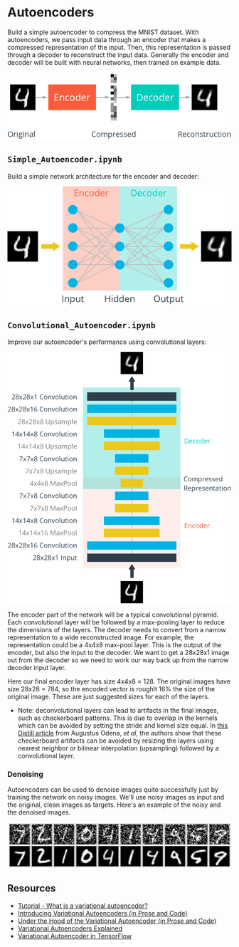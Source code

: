 # Autoencoders

Build a simple autoencoder to compress the MNIST dataset. With autoencoders, we pass input data through an encoder that makes a compressed representation of the input. Then, this representation is passed through a decoder to reconstruct the input data. Generally the encoder and decoder will be built with neural networks, then trained on example data.

<img src="assets/autoencoder_1.png" width="600">


## `Simple_Autoencoder.ipynb`

Build a simple network architecture for the encoder and decoder:

<img src="assets/simple_autoencoder.png" width="600">


## `Convolutional_Autoencoder.ipynb`

Improve our autoencoder's performance using convolutional layers:

<img src="assets/convolutional_autoencoder.png" width="600">

The encoder part of the network will be a typical convolutional pyramid. Each convolutional layer will be followed by a max-pooling layer to reduce the dimensions of the layers. The decoder needs to convert from a narrow representation to a wide reconstructed image. For example, the representation could be a 4x4x8 max-pool layer. This is the output of the encoder, but also the input to the decoder. We want to get a 28x28x1 image out from the decoder so we need to work our way back up from the narrow decoder input layer.

Here our final encoder layer has size 4x4x8 = 128. The original images have size 28x28 = 784, so the encoded vector is roughlt 16% the size of the original image. These are just suggested sizes for each of the layers.

* Note: deconvolutional layers can lead to artifacts in the final images, such as checkerboard patterns. This is due to overlap in the kernels which can be avoided by setting the stride and kernel size equal. In [this Distill article](http://distill.pub/2016/deconv-checkerboard/) from Augustus Odena, *et al*, the authors show that these checkerboard artifacts can be avoided by resizing the layers using nearest neighbor or bilinear interpolation (upsampling) followed by a convolutional layer.

### Denoising

Autoencoders can be used to denoise images quite successfully just by training the network on noisy images. We'll use noisy images as input and the original, clean images as targets. Here's an example of the noisy and the denoised images.

<img src="assets/denoising.png" width="600">


## Resources

* [Tutorial - What is a variational autoencoder?](https://jaan.io/what-is-variational-autoencoder-vae-tutorial/)
* [Introducing Variational Autoencoders (in Prose and Code)](http://blog.fastforwardlabs.com/2016/08/12/introducing-variational-autoencoders-in-prose-and.html)
* [Under the Hood of the Variational Autoencoder (in Prose and Code)](http://blog.fastforwardlabs.com/2016/08/22/under-the-hood-of-the-variational-autoencoder-in.html)
* [Variational Autoencoders Explained](http://kvfrans.com/variational-autoencoders-explained/)
* [Variational Autoencoder in TensorFlow](https://jmetzen.github.io/2015-11-27/vae.html)

